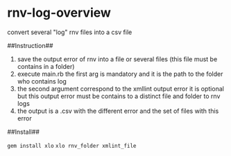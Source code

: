 # rnv-log-overview
convert several "log" rnv files into a csv file

##Instruction##
1. save the output error of rnv into a file or several files (this file must be contains in a folder)
2. execute main.rb the first arg is mandatory and it is the path to the folder who contains log
3. the second argument correspond to the xmllint output error it is optional but this output error must be contains to a distinct file and folder to rnv logs
4. the output is a .csv with the different error and the set of files with this error

##Install##

`gem install xlo`
`xlo rnv_folder xmlint_file`
